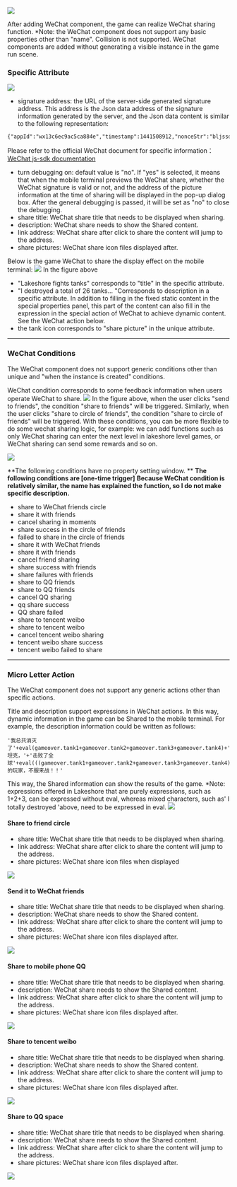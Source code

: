 ![](564bfe68b7143.png)

After adding WeChat component, the game can realize WeChat sharing function.
*Note: the WeChat component does not support any basic properties other than "name". Collision is not supported. WeChat components are added without generating a visible instance in the game run scene.

### Specific Attribute
![](564bfe688ebfa.png)
- signature address: the URL of the server-side generated signature address. This address is the Json data address of the signature information generated by the server, and the Json data content is similar to the following representation:

```
{"appId":"wx13c6ec9ac5ca884e","timestamp":1441508912,"nonceStr":"bljssdk","signature":"5256549a4aeca9187dc52f119d65ef622e21353e"}
```

Please refer to the official WeChat document for specific information：[WeChat js-sdk documentation](http://mp.weixin.qq.com/wiki/7/aaa137b55fb2e0456bf8dd9148dd613f.html)
- turn debugging on: default value is "no". If "yes" is selected, it means that when the mobile terminal previews the WeChat share, whether the WeChat signature is valid or not, and the address of the picture information at the time of sharing will be displayed in the pop-up dialog box. After the general debugging is passed, it will be set as "no" to close the debugging.
- share title: WeChat share title that needs to be displayed when sharing.
- description: WeChat share needs to show the Shared content.
- link address: WeChat share after click to share the content will jump to the address.
- share pictures: WeChat share icon files displayed after.

Below is the game WeChat to share the display effect on the mobile terminal:
![](564bfe687bc80.png)
In the figure above

- "Lakeshore fights tanks" corresponds to "title" in the specific attribute.
- "I destroyed a total of 26 tanks... "Corresponds to description in a specific attribute. In addition to filling in the fixed static content in the special properties panel, this part of the content can also fill in the expression in the special action of WeChat to achieve dynamic content. See the WeChat action below.
-  the tank icon corresponds to "share picture" in the unique attribute.

------------


###  WeChat Conditions
The WeChat component does not support generic conditions other than unique and "when the instance is created" conditions.

WeChat condition corresponds to some feedback information when users operate WeChat to share.
![](564bfe6867296.png)
In the figure above, when the user clicks "send to friends", the condition "share to friends" will be triggered. Similarly, when the user clicks "share to circle of friends", the condition "share to circle of friends" will be triggered.
With these conditions, you can be more flexible to do some wechat sharing logic, for example: we can add functions such as only WeChat sharing can enter the next level in lakeshore level games, or WeChat sharing can send some rewards and so on.

![](564bfe68a8dce.png)

**The following conditions have no property setting window. **
**The following conditions are [one-time trigger]**
**Because WeChat condition is relatively similar, the name has explained the function, so I do not make specific description.**

- share to WeChat friends circle
 - share it with friends
 - cancel sharing in moments
 - share success in the circle of friends
 - failed to share in the circle of friends
 - share it with WeChat friends
 - share it with friends
 - cancel friend sharing
 - share success with friends
 - share failures with friends
 - share to QQ friends
 - share to QQ friends
 - cancel QQ sharing
 - qq share success
 - QQ share failed
 - share to tencent weibo
 - share to tencent weibo
 - cancel tencent weibo sharing
 - tencent weibo share success
 - tencent weibo failed to share

------------


### Micro Letter Action
The WeChat component does not support any generic actions other than specific actions.

Title and description support expressions in WeChat actions. In this way, dynamic information in the game can be Shared to the mobile terminal. For example, the description information could be written as follows:

```
'我总共消灭了'+eval(gameover.tank1+gameover.tank2+gameover.tank3+gameover.tank4)+'个坦克，'+'击败了全球'+eval(((gameover.tank1+gameover.tank2+gameover.tank3+gameover.tank4)/91*100).toFixed(1))+'%的玩家，不服来战！！'
```

This way, the Shared information can show the results of the game.
*Note: expressions offered in Lakeshore that are purely expressions, such as 1+2+3, can be expressed without eval, whereas mixed characters, such as' I totally destroyed 'above, need to be expressed in eval.
![](564bfe67f035d.png)

#### Share to friend circle
- share title: WeChat share title that needs to be displayed when sharing.
- link address: WeChat share after click to share the content will jump to the address.
- share pictures: WeChat share icon files when displayed

![](564bfe682ded8.png)
#### Send it to WeChat friends
- share title: WeChat share title that needs to be displayed when sharing.
- description: WeChat share needs to show the Shared content.
-  link address: WeChat share after click to share the content will jump to the address.
- share pictures: WeChat share icon files displayed after.

![](564bfe6812e37.png)
#### Share to mobile phone QQ
- share title: WeChat share title that needs to be displayed when sharing.
- description: WeChat share needs to show the Shared content.
- link address: WeChat share after click to share the content will jump to the address.
- share pictures: WeChat share icon files displayed after.

![](564bfe6847461.png)
#### Share to tencent weibo
- share title: WeChat share title that needs to be displayed when sharing.
- description: WeChat share needs to show the Shared content.
- link address: WeChat share after click to share the content will jump to the address.
- share pictures: WeChat share icon files displayed after.

![](564bfe6854fe9.png)
#### Share to QQ space
- share title: WeChat share title that needs to be displayed when sharing.
- description: WeChat share needs to show the Shared content.
-  link address: WeChat share after click to share the content will jump to the address.
- share pictures: WeChat share icon files displayed after.

![](564bfe681f3da.png)



